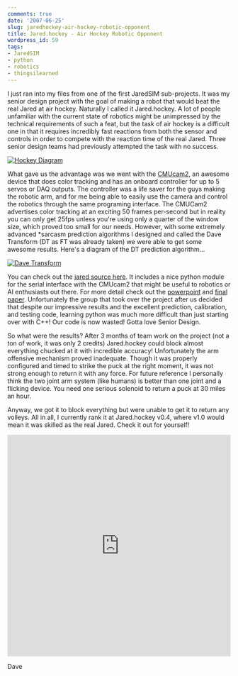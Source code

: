 ```yaml
---
comments: true
date: '2007-06-25'
slug: jaredhockey-air-hockey-robotic-opponent
title: Jared.hockey - Air Hockey Robotic Opponent
wordpress_id: 59
tags:
- JaredSIM
- python
- robotics
- thingsilearned
---
```


I just ran into my files from one of the first JaredSIM sub-projects.  It was my senior design project with the goal of making a robot that would beat the real Jared at air hockey.  Naturally I called it Jared.hockey.  A lot of people unfamiliar with the current state of robotics might be unimpressed by the technical requirements of such a feat, but the task of air hockey is a difficult one in that it requires incredibly fast reactions from both the sensor and controls in order to compete with the reaction time of the real Jared.  Three senior design teams had previously attempted the task with no success.

[](http://thingsilearned.files.wordpress.com/2007/06/jaredhockey.png)


[![Hockey Diagram](http://thingsilearned.files.wordpress.com/2007/06/jaredhockey.png)](http://thingsilearned.files.wordpress.com/2007/06/jaredhockey.png)


What gave us the advantage was we went with the [CMUcam2](http://www.cs.cmu.edu/~cmucam2/), an awesome device that does color tracking and has an onboard controller for up to 5 servos or DAQ outputs.  The controller was a life saver for the guys making the robotic arm, and for me being able to easily use the camera and control the robotics through the same programing interface.  The CMUCam2 advertises color tracking at an exciting 50 frames per-second but in reality you can only get 25fps unless you're using only a quarter of the window size, which proved too small for our needs. However, with some extremely advanced *sarcasm prediction algorithms I designed and called the Dave Transform (DT as FT was already taken) we were able to get some awesome results.  Here's a diagram of the DT prediction algorithm...

[](http://thingsilearned.files.wordpress.com/2007/06/davetransform.png)


[![Dave Transform](http://thingsilearned.files.wordpress.com/2007/06/davetransform.png)](http://thingsilearned.files.wordpress.com/2007/06/davetransform.png)


You can check out the [jared source here](https://github.com/davefowler/jared.hockey).  It includes a nice python module for the serial interface with the CMUcam2 that might be useful to robotics or AI enthusiasts out there.  For more detail check out the [powerpoint](http://www.box.net/shared/0fez5m82ay) and [final paper](http://www.box.net/shared/a55cnezdrv).  Unfortunately the group that took over the project after us decided that despite our impressive results and the excellent prediction, calibration, and testing code, learning python was much more difficult than just starting over with C++!  Our code is now wasted!  Gotta love Senior Design.

So what were the results?  After 3 months of team work on the project (not a ton of work, it was only 2 credits) Jared.hockey could block almost everything chucked at it with incredible accuracy!  Unfortunately the arm offensive mechanism proved inadequate.  Though it was properly configured and timed to strike the puck at the right moment, it was not strong enough to return it with any force.  For future reference I personally think the two joint arm system (like humans) is better than one joint and a flicking device.  You need one serious solenoid to return a puck at 30 miles an hour.

Anyway, we got it to block everything but were unable to get it to return any volleys.  All in all, I currently rank it at Jared.hockey v0.4, where v1.0 would mean it was skilled as the real Jared.  Check it out for yourself!

<iframe width="100%" height="500" src="http://www.youtube.com/embed/YNbE-JMBF88" frameborder="0" allowfullscreen></iframe>

Dave
